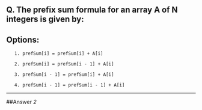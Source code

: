 ## Q. The prefix sum formula for an array A of N integers is given by:

## Options:
       
       1. prefSum[i] = prefSum[i] + A[i]

       2. prefSum[i] = prefSum[i - 1] + A[i]

       3. prefSum[i - 1] = prefSum[i] + A[i]

       4. prefSum[i - 1] = prefSum[i - 1] + A[i]

---

##Answer
*2*
